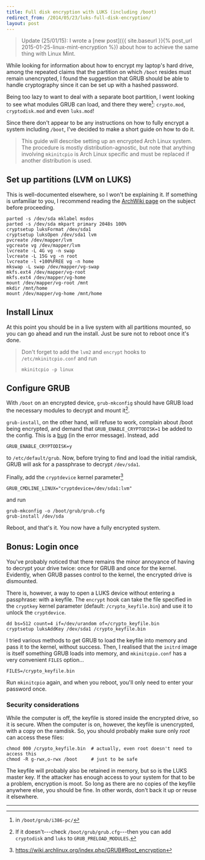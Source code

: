 ```yaml
---
title: Full disk encryption with LUKS (including /boot)
redirect_from: /2014/05/23/luks-full-disk-encryption/
layout: post
---
```


> Update (25/01/15): I wrote a [new post]({{ site.baseurl }}{% post_url 2015-01-25-linux-mint-encryption %}) about how to achieve the same thing with Linux Mint.

While looking for information about how to encrypt my laptop's hard drive, among the repeated claims that the partition on which `/boot` resides must remain unencrypted, I found the suggestion that GRUB should be able to handle cryptography since it can be set up with a hashed password.

Being too lazy to want to deal with a separate boot partition, I went looking to see what modules GRUB can load, and there they were[^1]: `crypto.mod`, `cryptodisk.mod` and even `luks.mod`!

Since there don't appear to be any instructions on how to fully encrypt a system including `/boot`, I've decided to make a short guide on how to do it.

> This guide will describe setting up an encrypted Arch Linux system. The procedure is mostly distribution-agnostic, but note that anything involving `mkinitcpio` is Arch Linux specific and must be replaced if another distribution is used.

## Set up partitions (LVM on LUKS)

This is well-documented elsewhere, so I won't be explaining it. If something is unfamiliar to you, I recommend reading the [ArchWiki page](https://wiki.archlinux.org/index.php/Dm-crypt/Encrypting_an_entire_system#LVM_on_LUKS) on the subject before proceeding.

~~~
parted -s /dev/sda mklabel msdos
parted -s /dev/sda mkpart primary 2048s 100%
cryptsetup luksFormat /dev/sda1
cryptsetup luksOpen /dev/sda1 lvm
pvcreate /dev/mapper/lvm
vgcreate vg /dev/mapper/lvm
lvcreate -L 4G vg -n swap
lvcreate -L 15G vg -n root
lvcreate -l +100%FREE vg -n home
mkswap -L swap /dev/mapper/vg-swap
mkfs.ext4 /dev/mapper/vg-root
mkfs.ext4 /dev/mapper/vg-home
mount /dev/mapper/vg-root /mnt
mkdir /mnt/home
mount /dev/mapper/vg-home /mnt/home
~~~

## Install Linux

At this point you should be in a live system with all partitions mounted, so you can go ahead and run the install. Just be sure not to reboot once it's done.

> Don't forget to add the `lvm2` and `encrypt` hooks to `/etc/mkinitcpio.conf` and run
>
>     mkinitcpio -p linux
>

## Configure GRUB

With `/boot` on an encrypted device, `grub-mkconfig` should have GRUB load the necessary modules to decrypt and mount it[^2].

`grub-install`, on the other hand, will refuse to work, complain about /boot being encrypted, and demand that `GRUB_ENABLE_CRYPTODISK=1` be added to the config. This is a [bug](https://savannah.gnu.org/bugs/?41524) (in the error message). Instead, add

    GRUB_ENABLE_CRYPTODISK=y

to `/etc/default/grub`.
Now, before trying to find and load the initial ramdisk, GRUB will ask for a passphrase to decrypt `/dev/sda1`.

Finally, add the `cryptdevice` kernel parameter[^3]

    GRUB_CMDLINE_LINUX="cryptdevice=/dev/sda1:lvm"

and run

    grub-mkconfig -o /boot/grub/grub.cfg
    grub-install /dev/sda

Reboot, and that's it. You now have a fully encrypted system.

## Bonus: Login once

You've probably noticed that there remains the minor annoyance of having to decrypt your drive twice: once for GRUB and once for the kernel. Evidently, when GRUB passes control to the kernel, the encrypted drive is dismounted.

There is, however, a way to open a LUKS device without entering a passphrase: with a keyfile. The `encrypt` hook can take the file specified in the `cryptkey` kernel parameter (default: `/crypto_keyfile.bin`) and use it to unlock the `cryptdevice`.

~~~
dd bs=512 count=4 if=/dev/urandom of=/crypto_keyfile.bin
cryptsetup luksAddKey /dev/sda1 /crypto_keyfile.bin
~~~

I tried various methods to get GRUB to load the keyfile into memory and pass it to the kernel, without success. Then, I realised that the `initrd` image is itself something GRUB loads into memory, and `mkinitcpio.conf` has a very convenient `FILES` option...

    FILES=/crypto_keyfile.bin

Run `mkinitcpio` again, and when you reboot, you'll only need to enter your password once.

### Security considerations

While the computer is off, the keyfile is stored inside the encrypted drive, so it is secure. When the computer is on, however, the keyfile is unencrypted, with a copy on the ramdisk. So, you should probably make sure only _root_ can access these files:

~~~
chmod 000 /crypto_keyfile.bin  # actually, even root doesn't need to access this
chmod -R g-rwx,o-rwx /boot     # just to be safe
~~~

The keyfile will probably also be retained in memory, but so is the LUKS master key. If the attacker has enough access to your system for that to be a problem, encryption is moot. So long as there are no copies of the keyfile anywhere else, you should be fine. In other words, don't back it up or reuse it elsewhere.

---

[^1]: in `/boot/grub/i386-pc/`

[^2]: If it doesn't---check `/boot/grub/grub.cfg`---then you can add `cryptodisk` and `luks` to `GRUB_PRELOAD_MODULES`.

[^3]: <https://wiki.archlinux.org/index.php/GRUB#Root_encryption>
